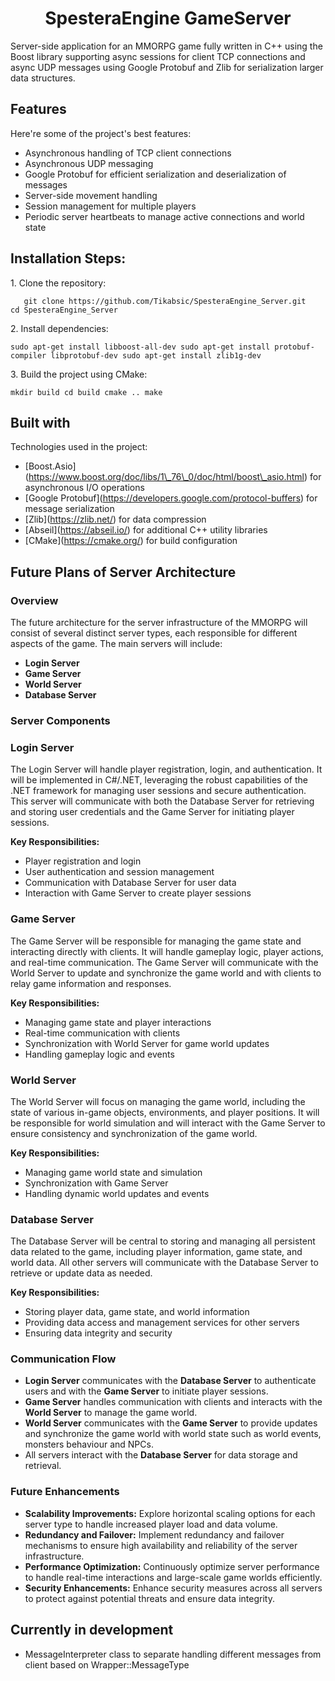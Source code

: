 <h1 align="center" id="title">SpesteraEngine GameServer</h1>

<p id="description">Server-side application for an MMORPG game fully written in C++ using the Boost library supporting async sessions for client TCP connections and async UDP messages using Google Protobuf and Zlib for serialization larger data structures.</p>

  
  
<h2>Features</h2>

Here're some of the project's best features:

*   Asynchronous handling of TCP client connections
*   Asynchronous UDP messaging
*   Google Protobuf for efficient serialization and deserialization of messages
*   Server-side movement handling
*   Session management for multiple players
*   Periodic server heartbeats to manage active connections and world state

<h2>Installation Steps:</h2>

<p>1. Clone the repository:</p>

```
   git clone https://github.com/Tikabsic/SpesteraEngine_Server.git    cd SpesteraEngine_Server
```

<p>2. Install dependencies:</p>

```
sudo apt-get install libboost-all-dev sudo apt-get install protobuf-compiler libprotobuf-dev sudo apt-get install zlib1g-dev
```

<p>3. Build the project using CMake:</p>

```
mkdir build cd build cmake .. make
```

  
  
<h2>Built with</h2>

Technologies used in the project:

*   \[Boost.Asio\](https://www.boost.org/doc/libs/1\_76\_0/doc/html/boost\_asio.html) for asynchronous I/O operations
*   \[Google Protobuf\](https://developers.google.com/protocol-buffers) for message serialization
*   \[Zlib\](https://zlib.net/) for data compression
*   \[Abseil\](https://abseil.io/) for additional C++ utility libraries
*   \[CMake\](https://cmake.org/) for build configuration

<h2>Future Plans of Server Architecture</h2>

### Overview

The future architecture for the server infrastructure of the MMORPG will consist of several distinct server types, each responsible for different aspects of the game. The main servers will include:

- **Login Server**
- **Game Server**
- **World Server**
- **Database Server**

### Server Components

<h3>Login Server</h3>

The Login Server will handle player registration, login, and authentication. It will be implemented in C#/.NET, leveraging the robust capabilities of the .NET framework for managing user sessions and secure authentication. This server will communicate with both the Database Server for retrieving and storing user credentials and the Game Server for initiating player sessions.

**Key Responsibilities:**
- Player registration and login
- User authentication and session management
- Communication with Database Server for user data
- Interaction with Game Server to create player sessions

<h3>Game Server</h3>

The Game Server will be responsible for managing the game state and interacting directly with clients. It will handle gameplay logic, player actions, and real-time communication. The Game Server will communicate with the World Server to update and synchronize the game world and with clients to relay game information and responses.

**Key Responsibilities:**
- Managing game state and player interactions
- Real-time communication with clients
- Synchronization with World Server for game world updates
- Handling gameplay logic and events

<h3> World Server</h3>

The World Server will focus on managing the game world, including the state of various in-game objects, environments, and player positions. It will be responsible for world simulation and will interact with the Game Server to ensure consistency and synchronization of the game world.

**Key Responsibilities:**
- Managing game world state and simulation
- Synchronization with Game Server
- Handling dynamic world updates and events

<h3>Database Server</h3>

The Database Server will be central to storing and managing all persistent data related to the game, including player information, game state, and world data. All other servers will communicate with the Database Server to retrieve or update data as needed.

**Key Responsibilities:**
- Storing player data, game state, and world information
- Providing data access and management services for other servers
- Ensuring data integrity and security

### Communication Flow

- **Login Server** communicates with the **Database Server** to authenticate users and with the **Game Server** to initiate player sessions.
- **Game Server** handles communication with clients and interacts with the **World Server** to manage the game world.
- **World Server** communicates with the **Game Server** to provide updates and synchronize the game world with world state such as world events, monsters behaviour and NPCs.
- All servers interact with the **Database Server** for data storage and retrieval.

### Future Enhancements

- **Scalability Improvements:** Explore horizontal scaling options for each server type to handle increased player load and data volume.
- **Redundancy and Failover:** Implement redundancy and failover mechanisms to ensure high availability and reliability of the server infrastructure.
- **Performance Optimization:** Continuously optimize server performance to handle real-time interactions and large-scale game worlds efficiently.
- **Security Enhancements:** Enhance security measures across all servers to protect against potential threats and ensure data integrity.



<h2>Currently in development</h2>

* MessageInterpreter class to separate handling different messages from client based on Wrapper::MessageType
